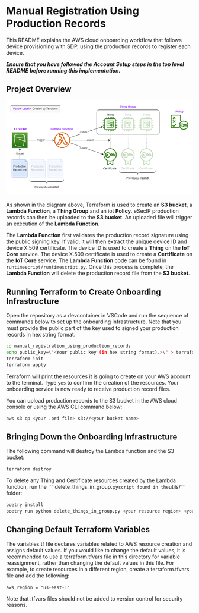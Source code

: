 # Manual Registration Using Production Records

This README explains the AWS cloud onboarding workflow that follows device
provisioning with SDP, using the production records to register each device.

***Ensure that you have followed the Account Setup steps in the top level
README before running this implementation.***

## Project Overview

![Alt text for image](Architecture.drawio.png)

As shown in the diagram above, Terraform is used to create an **S3 bucket**,
a **Lambda Function**, a **Thing Group** and an iot **Policy**. eSecIP
production records can then be uploaded to the **S3 bucket**. An uploaded
file will trigger an execution of the **Lambda Function**.

The **Lambda Function** first validates the production record signature using
the public signing key. If valid, it will then extract the unique device ID
and device X.509 certificate. The device ID is used to create a **Thing** on
the **IoT Core** service. The device X.509 certificate is used to create a
**Certificate** on the **IoT Core** service. The **Lambda Function** code can
be found in ```runtimescript/runtimescript.py```. Once this process is
complete, the **Lambda Function** will delete the production record file from
the **S3 bucket**.

## Running Terraform to Create Onboarding Infrastructure

Open the repository as a devcontainer in VSCode and run the sequence of
commands below to set up the onboarding infrastructure. Note that you must
provide the public part of the key used to signed your production records in
hex string format.

```bash
cd manual_registration_using_production_records
echo public_key=\"<Your public key (in hex string format).>\" > terraform.tfvars
terraform init
terraform apply
```

Terraform will print the resources it is going to create on your AWS account
to the terminal. Type `yes` to confirm the creation of the resources. Your
onboarding service is now ready to receive production record files.

You can upload production records to the S3 bucket in the AWS cloud console or
using the AWS CLI command below:

```bash
aws s3 cp <your .prd file> s3://<your bucket name>
```

## Bringing Down the Onboarding Infrastructure

The following command will destroy the Lambda function and the S3 bucket:

```bash
terraform destroy
```
To delete any Thing and Certificate resources created by the Lambda function,
run the ````delete_things_in_group.py``` script found in the ```utils/```
folder:

```bash
poetry install
poetry run python delete_things_in_group.py <your resource region> <your thing group name>
```

## Changing Default Terraform Variables

The variables.tf file declares variables related to AWS resource creation and
assigns default values. If you would like to change the default values, it is
recommended to use a terraform.tfvars file in this directory for variable
reassignment, rather than changing the default values in this file. For
example, to create resources in a different region, create a terraform.tfvars
file and add the following:

```aws_region = "us-east-1"```

Note that .tfvars files should not be added to version control for security
reasons.
